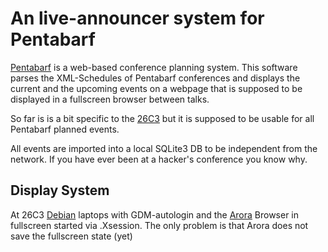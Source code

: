 An live-announcer system for Pentabarf
====

[Pentabarf](http://pentabarf.org) is a web-based conference planning system. This software parses the XML-Schedules of Pentabarf conferences and displays the current and the upcoming events on a webpage that is supposed to be displayed in a fullscreen browser between talks.

So far is is a bit specific to the [26C3](http://events.ccc.de/congress/2009) but it is supposed to be usable for all Pentabarf planned events.

All events are imported into a local SQLite3 DB to be independent from the network. If you have ever been at a hacker's conference you know why.

Display System
-------
At 26C3 [Debian](http://debian.org) laptops with GDM-autologin and the [Arora](http://arora-browser.org) Browser in fullscreen started via .Xsession. The only problem is that Arora does not save the fullscreen state (yet)